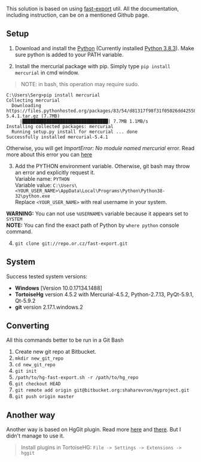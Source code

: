 
This solution is based on using [fast-export](https://github.com/frej/fast-export) util. All the documentation, including instruction, can be on a mentioned Github page.

## Setup

1. Download and install the [Python](https://www.python.org/downloads/) (Currently installed [Python 3.8.3](https://www.python.org/ftp/python/3.8.3/python-3.8.3.exe)). Make sure python is added to your PATH variable.

2. Install the mercurial package with pip. Simply type `pip install mercurial` in cmd window.
> NOTE: in bash, this operation may require sudo.
```
C:\Users\Serg>pip install mercurial
Collecting mercurial
  Downloading https://files.pythonhosted.org/packages/83/54/d81317f98f31f05026dd4255828e04a1c4a2e1c4e8d7291e0b5b51d99b07/mercurial-5.4.1.tar.gz (7.7MB)
     |████████████████████████████████| 7.7MB 1.1MB/s
Installing collected packages: mercurial
  Running setup.py install for mercurial ... done
Successfully installed mercurial-5.4.1
```
Otherwise, you will get *ImportError: No module named mercurial* error. Read more about this error you can [here](https://www.mehdi-khalili.com/migrating-from-mercurial-to-git)

3. Add the PYTHON environment variable. Otherwise, git bash may throw an error and explicitly request it.  
Variable name: `PYTHON`  
Variable value: `C:\Users\<YOUR_USER_NAME>\AppData\Local\Programs\Python\Python38-32\python.exe`  
Replace `<YOUR_USER_NAME>` with real username in your system.  

**WARNING:** You can not use `%USERNAME%` variable because it appears set to `SYSTEM`    
**NOTE:** You can find the exact path of Python by `where python` console command.  

4. `git clone git://repo.or.cz/fast-export.git`

## System
Success tested system versions:  
- __Windows__ [Version 10.0.17134.1488]  
- __TortoiseHg__ version 4.5.2 with Mercurial-4.5.2, Python-2.7.13, PyQt-5.9.1, Qt-5.9.2  
- __git__ version 2.17.1.windows.2

## Converting
All this commands better to be run in a Git Bash
1. Create new git repo at Bitbucket.
2. `mkdir new_git_repo`
3. `cd new_git_repo`
4. `git init`
5. `/path/to/hg-fast-export.sh -r /path/to/hg_repo`
6. `git checkout HEAD`
7. `git remote add origin git@bitbucket.org:shaharevron/myproject.git`
8. `git push origin master`

## Another way

Another way is based on HgGit plugin. 
Read more [here](https://bitbucket.org/blog/converting-hg-repositories-to-git?_ga=2.107229573.687100059.1591700856-332136111.1584875082) and [there](http://arr.gr/blog/2011/10/bitbucket-converting-hg-repositories-to-git/). But I didn't manage to use it.
> Install plugins in TortoiseHG: `File -> Settings -> Extensions -> hggit`
